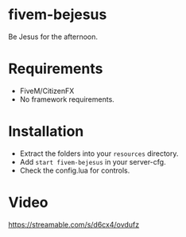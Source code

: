 # fivem-bejesus
Be Jesus for the afternoon.

# Requirements
- FiveM/CitizenFX
- No framework requirements.

# Installation

* Extract the folders into your `resources` directory.
* Add `start fivem-bejesus` in your server-cfg.
* Check the config.lua for controls.

# Video
https://streamable.com/s/d6cx4/ovdufz
